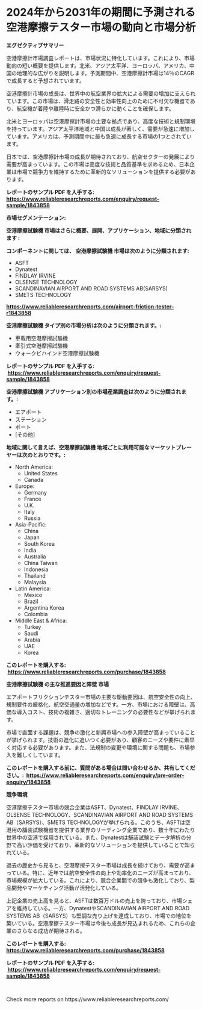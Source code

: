 <p><h1>2024年から2031年の期間に予測される空港摩擦テスター市場の動向と市場分析</h1></p><p><strong>エグゼクティブサマリー</strong></p>
<p><p>空港摩擦計市場調査レポートは、市場状況に特化しています。これにより、市場動向の短い概要を提供します。北米、アジア太平洋、ヨーロッパ、アメリカ、中国の地理的な広がりを説明します。予測期間中、空港摩擦計市場は14％のCAGRで成長すると予想されています。</p><p>空港摩擦計市場の成長は、世界中の航空業界の拡大による需要の増加に支えられています。この市場は、滑走路の安全性と効率性向上のために不可欠な機器であり、航空機が着陸や離陸時に安全かつ滑らかに動くことを確保します。</p><p>北米とヨーロッパは空港摩擦計市場の主要な拠点であり、高度な技術と規制環境を持っています。アジア太平洋地域と中国は成長が著しく、需要が急速に増加しています。アメリカは、予測期間中に最も急速に成長する市場の1つとされています。</p><p>日本では、空港摩擦計市場の成長が期待されており、航空セクターの発展により需要が高まっています。この市場は高度な技術と品質基準を求めるため、日本企業は市場で競争力を維持するために革新的なソリューションを提供する必要があります。</p></p>
<p><strong>レポートのサンプル PDF を入手する: <a href="https://www.reliableresearchreports.com/enquiry/request-sample/1843858">https://www.reliableresearchreports.com/enquiry/request-sample/1843858</a></strong></p>
<p><strong>市場セグメンテーション:</strong></p>
<p><strong> 空港摩擦試験機 市場はさらに概要、展開、アプリケーション、地域に分類されます :</strong></p>
<p><strong>コンポーネントに関しては、 空港摩擦試験機 市場は次のように分類されます: &nbsp;</strong></p>
<p><ul><li>ASFT</li><li>Dynatest</li><li>FINDLAY IRVINE</li><li>OLSENSE TECHNOLOGY</li><li>SCANDINAVIAN AIRPORT AND ROAD SYSTEMS AB(SARSYS)</li><li>SMETS TECHNOLOGY</li></ul></p>
<p><strong><a href="https://www.reliableresearchreports.com/airport-friction-tester-r1843858">https://www.reliableresearchreports.com/airport-friction-tester-r1843858</a></strong></p>
<p><strong> 空港摩擦試験機 タイプ別の市場分析は次のように分類されます。:</strong></p>
<p><ul><li>車載用空港摩擦試験機</li><li>牽引式空港摩擦試験機</li><li>ウォークビハインド空港摩擦試験機</li></ul></p>
<p><strong>レポートのサンプル PDF を入手する: &nbsp;<a href="https://www.reliableresearchreports.com/enquiry/request-sample/1843858">https://www.reliableresearchreports.com/enquiry/request-sample/1843858</a></strong></p>
<p><strong> 空港摩擦試験機 アプリケーション別の市場産業調査は次のように分類されます。:</strong></p>
<p><ul><li>エアポート</li><li>ステーション</li><li>ポート</li><li>[その他]</li></ul></p>
<p><strong>地域に関して言えば、空港摩擦試験機 地域ごとに利用可能なマーケットプレーヤーは次のとおりです。:</strong></p>
<p><ul>
    <li>
        North America:
        <ul>
            <li>United States</li>
            <li>Canada</li>
        </ul>
    </li>
    <li>
        Europe:
        <ul>
            <li>Germany</li>
            <li>France</li>
            <li>U.K.</li>
            <li>Italy</li>
            <li>Russia</li>
        </ul>
    </li>
    <li>
        Asia-Pacific:
        <ul>
            <li>China</li>
            <li>Japan</li>
            <li>South Korea</li>
            <li>India</li>
            <li>Australia</li>
            <li>China Taiwan</li>
            <li>Indonesia</li>
            <li>Thailand</li>
            <li>Malaysia</li>
        </ul>
    </li>
    <li>
        Latin America:
        <ul>
            <li>Mexico</li>
            <li>Brazil</li>
            <li>Argentina Korea</li>
            <li>Colombia</li>
        </ul>
    </li>
    <li>
        Middle East & Africa:
        <ul>
            <li>Turkey</li>
            <li>Saudi</li>
            <li>Arabia</li>
            <li>UAE</li>
            <li>Korea</li>
        </ul>
    </li>
    </ul></p>
<p><strong>このレポートを購入する: &nbsp;<a href="https://www.reliableresearchreports.com/purchase/1843858">https://www.reliableresearchreports.com/purchase/1843858</a></strong></p>
<p><strong>空港摩擦試験機 の主な推進要因と障壁 市場</strong></p>
<p><p>エアポートフリクションテスター市場の主要な駆動要因は、航空安全性の向上、規制要件の厳格化、航空交通量の増加などです。一方、市場における障壁は、高価な導入コスト、技術の複雑さ、適切なトレーニングの必要性などが挙げられます。</p><p>市場で直面する課題は、競争の激化と新興市場への参入障壁が高まっていることが挙げられます。技術の進化に追いつく必要があり、顧客のニーズや要件に素早く対応する必要があります。また、法規制の変更や環境に関する問題も、市場参入を難しくしています。</p></p>
<p><strong>このレポートを購入する前に、質問がある場合は問い合わせるか、共有してください。:&nbsp; <a href="https://www.reliableresearchreports.com/enquiry/pre-order-enquiry/1843858">https://www.reliableresearchreports.com/enquiry/pre-order-enquiry/1843858</a></strong></p>
<p><strong>競争環境</strong></p>
<p><p>空港摩擦テスター市場の競合企業はASFT、Dynatest、FINDLAY IRVINE、OLSENSE TECHNOLOGY、SCANDINAVIAN AIRPORT AND ROAD SYSTEMS AB（SARSYS）、SMETS TECHNOLOGYが挙げられる。このうち、ASFTは空港用の舗装試験機器を提供する業界のリーディング企業であり、数十年にわたり世界中の空港で採用されている。また、Dynatestは舗装試験とデータ解析の分野で高い評価を受けており、革新的なソリューションを提供していることで知られている。</p><p>過去の歴史から見ると、空港摩擦テスター市場は成長を続けており、需要が高まっている。特に、近年では航空安全性の向上や効率化のニーズが高まっており、市場規模が拡大している。これにより、競合企業間での競争も激化しており、製品開発やマーケティング活動が活発化している。</p><p>上記企業の売上高を見ると、ASFTは数百万ドルの売上を誇っており、市場シェアを維持している。一方、DynatestやSCANDINAVIAN AIRPORT AND ROAD SYSTEMS AB（SARSYS）も堅調な売り上げを達成しており、市場での地位を築いている。空港摩擦テスター市場は今後も成長が見込まれるため、これらの企業のさらなる成功が期待される。</p></p>
<p><strong>このレポートを購入する: &nbsp; <a href="https://www.reliableresearchreports.com/purchase/1843858">https://www.reliableresearchreports.com/purchase/1843858</a></strong></p>
<p><strong>レポートのサンプル PDF を入手する: &nbsp;<a href="https://www.reliableresearchreports.com/enquiry/request-sample/1843858">https://www.reliableresearchreports.com/enquiry/request-sample/1843858</a></strong><strong></strong></p>
<p>&nbsp;</p>
<p>Check more reports on https://www.reliableresearchreports.com/</p>